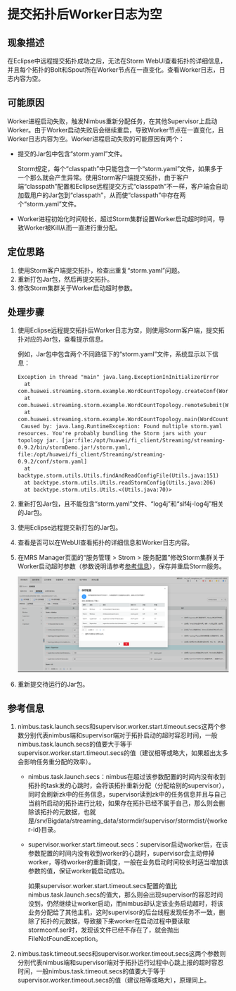 # 提交拓扑后Worker日志为空<a name="ZH-CN_TOPIC_0183415882"></a>

## 现象描述<a name="zh-cn_topic_0167276160_sd2de281c3a2e46329e3c488c1b54fd23"></a>

在Eclipse中远程提交拓扑成功之后，无法在Storm WebUI查看拓扑的详细信息，并且每个拓扑的Bolt和Spout所在Worker节点在一直变化。查看Worker日志，日志内容为空。

## 可能原因<a name="zh-cn_topic_0167276160_s857ea6f1c1e445dab07996a583d322cd"></a>

Worker进程启动失败，触发Nimbus重新分配任务，在其他Supervisor上启动Worker。由于Worker启动失败后会继续重启，导致Worker节点在一直变化，且Worker日志内容为空。Worker进程启动失败的可能原因有两个：

-   提交的Jar包中包含“storm.yaml”文件。

    Storm规定，每个“classpath”中只能包含一个“storm.yaml”文件，如果多于一个那么就会产生异常。使用Storm客户端提交拓扑，由于客户端“classpath”配置和Eclipse远程提交方式“classpath”不一样，客户端会自动加载用户的Jar包到“classpath”，从而使“classpath”中存在两个“storm.yaml”文件。

-   Worker进程初始化时间较长，超过Storm集群设置Worker启动超时时间，导致Worker被Kill从而一直进行重分配。

## 定位思路<a name="zh-cn_topic_0167276160_s08977f806d574ddc92c4b3a9e9f62513"></a>

1.  使用Storm客户端提交拓扑，检查出重复“storm.yaml”问题。
2.  重新打包Jar包，然后再提交拓扑。
3.  修改Storm集群关于Worker启动超时参数。

## 处理步骤<a name="zh-cn_topic_0167276160_sfdd95f4762754714880a6fdff9182355"></a>

1.  使用Eclipse远程提交拓扑后Worker日志为空，则使用Storm客户端，提交拓扑对应的Jar包，查看提示信息。

    例如，Jar包中包含两个不同路径下的“storm.yaml”文件，系统显示以下信息：

    ```
    Exception in thread "main" java.lang.ExceptionInInitializerError 
      at com.huawei.streaming.storm.example.WordCountTopology.createConf(WordCountTopology.java:132) 
      at com.huawei.streaming.storm.example.WordCountTopology.remoteSubmit(WordCountTopology.java:120) 
      at com.huawei.streaming.storm.example.WordCountTopology.main(WordCountTopology.java:101) 
     Caused by: java.lang.RuntimeException: Found multiple storm.yaml resources. You're probably bundling the Storm jars with your topology jar. [jar:file:/opt/huawei/fi_client/Streaming/streaming-0.9.2/bin/stormDemo.jar!/storm.yaml, file:/opt/huawei/fi_client/Streaming/streaming-0.9.2/conf/storm.yaml] 
      at backtype.storm.utils.Utils.findAndReadConfigFile(Utils.java:151) 
      at backtype.storm.utils.Utils.readStormConfig(Utils.java:206) 
      at backtype.storm.utils.Utils.<(Utils.java:70)>
    ```

2.  重新打包Jar包，且不能包含“storm.yaml”文件、“log4j”和“slf4j-log4j”相关的Jar包。
3.  使用Eclipse远程提交新打包的Jar包。
4.  查看是否可以在WebUI查看拓扑的详细信息和Worker日志内容。
5.  在MRS Manager页面的“服务管理 \> Strom \> 服务配置”修改Storm集群关于Worker启动超时参数（参数说明请参考[参考信息](#zh-cn_topic_0167276160_s10dcc60f00124c78a719d4bf23021008)），保存并重启Storm服务。

    ![](figures/zh-cn_image_0181483407.png)

6.  重新提交待运行的Jar包。

## 参考信息<a name="zh-cn_topic_0167276160_s10dcc60f00124c78a719d4bf23021008"></a>

1.  nimbus.task.launch.secs和supervisor.worker.start.timeout.secs这两个参数分别代表nimbus端和supervisor端对于拓扑启动的超时容忍时间，一般nimbus.task.launch.secs的值要大于等于supervisor.worker.start.timeout.secs的值（建议相等或略大，如果超出太多会影响任务重分配的效率）。
    -   nimbus.task.launch.secs：nimbus在超过该参数配置的时间内没有收到拓扑的task发的心跳时，会将该拓扑重新分配（分配给别的supervisor），同时会刷新zk中的任务信息，supervisor读到zk中的任务信息并且与自己当前所启动的拓扑进行比较，如果存在拓扑已经不属于自己，那么则会删除该拓扑的元数据，也就是/srv/Bigdata/streaming\_data/stormdir/supervisor/stormdist/\{worker-id\}目录。

    -   supervisor.worker.start.timeout.secs：supervisor启动worker后，在该参数配置的时间内没有收到worker的心跳时，supervisor会主动停掉worker，等待worker的重新调度，一般在业务启动时间较长时适当增加该参数的值，保证worker能启动成功。

        如果supervisor.worker.start.timeout.secs配置的值比nimbus.task.launch.secs的值大，那么则会出现supervisor的容忍时间没到，仍然继续让worker启动，而nimbus却认定该业务启动超时，将该业务分配给了其他主机，这时supervisor的后台线程发现任务不一致，删除了拓扑的元数据，导致接下来worker在启动过程中要读取stormconf.ser时，发现该文件已经不存在了，就会抛出FileNotFoundException。

2.  nimbus.task.timeout.secs和supervisor.worker.timeout.secs这两个参数则分别代表nimbus端和supervisor端对于拓扑运行过程中心跳上报的超时容忍时间，一般nimbus.task.timeout.secs的值要大于等于supervisor.worker.timeout.secs的值（建议相等或略大），原理同上。

